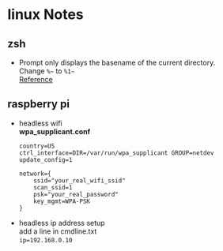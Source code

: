 # linux Notes

## zsh
  * Prompt only displays the basename of the current directory.  
    Change `%~` to `%1~`  
    [Reference](http://zsh.sourceforge.net/Doc/Release/Prompt-Expansion.html) 
    
## raspberry pi
 * headless wifi  
 	**wpa_supplicant.conf**
	```
	country=US
	ctrl_interface=DIR=/var/run/wpa_supplicant GROUP=netdev
	update_config=1

	network={
		ssid="your_real_wifi_ssid"
		scan_ssid=1
		psk="your_real_password"
		key_mgmt=WPA-PSK
	}
	```
* headless ip address setup  
add a line in cmdline.txt  
`ip=192.168.0.10`
